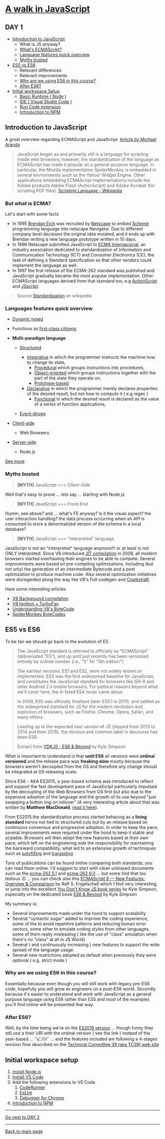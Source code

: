 # [A walk in JavaScript](/README.md)

## DAY 1


- [Introduction to JavaScript](#introduction-to-javascript)
  - What is JS anyway?
  - [What's ECMAScript?](#but-what-is-ecma)
  - [Language features quick overview](#languages-features-quick-overview)
  - [Myths busted](#myths-busted)
- [ES5 vs ES6](#es5-vs-es6)
  - Relevant differences
  - Relevant improvements
  - [Why are we using ES6 in this course?](#why-are-we-using-es6-in-this-course)
  - [After ES6?](#after-es6)
- [Initial workspace Setup](#initial-workspace-setup)
  - [Basic Runtime ( Node )](https://nodejs.org/en/)
  - [IDE ( Visual Studio Code )](https://code.visualstudio.com/)
  - [Run Code extension](#initial-workspace-setup)
  - [Introduction to NPM](https://docs.npmjs.com/about-npm/)

## Introduction to JavaScript

A great overview regarding ECMAScript and JavaScript.
[Article by Michael Aranda](https://www.freecodecamp.org/news/whats-the-difference-between-javascript-and-ecmascript-cba48c73a2b5/)

> JavaScript began as and primarily still is a language for scripting inside web browsers; however, the standardization of the language as ECMAScript has made it popular as a general-purpose language. In particular, the Mozilla implementation SpiderMonkey is embedded in several environments such as the Yahoo! Widget Engine. Other applications embedding ECMAScript implementations include the Adobe products Adobe Flash (ActionScript) and Adobe Acrobat (for scripting PDF files). [Scripting Language - Wikipedia](https://en.wikipedia.org/wiki/Scripting_language)

### But what is ECMA?

Let's start with some facts

- In 1995 [Brendan Eich](https://en.wikipedia.org/wiki/Brendan_Eich) was recruited by [Netscape](https://en.wikipedia.org/wiki/Netscape_Navigator) to embed [Scheme](https://en.wikipedia.org/wiki/Scheme_(programming_language)) programming language into netscape Navigator. Due to different company level decisions the original idea mutated, and it ends up with Brendan writing a new language prototype written in 10 days,
- In 1996 Netscape submitted JavaScript to [ECMA Internacional](https://www.ecma-international.org/memento/index.html), an industry association dedicated to standardization of Information and Communication Technology (ICT) and Consumer Electronics (CE), the task of defining a Standard specification so that other vendors could implement the language as well.
- In 1997 the first release of the ECMA-262 standard was published and JavaScript gradually became the most popular implementation. Other ECMAScript languages derived from that standard too, e.g [ActionScript](https://en.wikipedia.org/wiki/ActionScript) and [JSscript](https://en.wikipedia.org/wiki/JScript).

> Source [Standardization](https://en.wikipedia.org/wiki/JavaScript#Standardization) on wikipedia

### Languages features quick overview

- [Dynamic typed](https://en.wikipedia.org/wiki/Dynamic_typing)
- Functions as [first-class citizens](https://en.wikipedia.org/wiki/First-class_citizen)

- **Multi-paradigm language**
  - [Structured](https://en.wikipedia.org/wiki/Structured_programming)
    - [Imperative](https://en.wikipedia.org/wiki/Imperative_programming) in which the programmer instructs the machine how to change its state,
      - [Procedural](https://en.wikipedia.org/wiki/Procedural_programming) which groups instructions into procedures,
      - [Object-oriented](https://en.wikipedia.org/wiki/Object-oriented_programming) which groups instructions together with the part of the state they operate on,
      - [Prototype-based](https://en.wikipedia.org/wiki/Prototype-based_programming)
    - [Declarative](https://en.wikipedia.org/wiki/Declarative_programming) in which the programmer merely declares properties of the desired result, but not how to compute it ( e.g regex )
      - [Functional](https://en.wikipedia.org/wiki/Functional_programming) in which the desired result is declared as the value of a series of function applications,

  - [Event-driven](https://en.wikipedia.org/wiki/Event-driven_programming)
- [Client-side](https://en.wikipedia.org/wiki/Client-side)
  - Web Browsers
- [Server-side](https://en.wikipedia.org/wiki/Server-side)
  - Node.js

[See more](https://en.wikipedia.org/wiki/JavaScript#Features)

### Myths busted

> **[MYTH]** JavaScript === Client-Side

Well that's easy to prove ... lets say ... starting with Node.js

> **[MYTH]** JavaScript === Front-End

Humm, see above? and ... what's FE anyway? is it the visual aspect? the user interaction handling? the data process occurring when an API is consumed to store a denormalized version of the schema in a local database?

> **[MYTH]** JavaScript === "interpreted" language.

JavaScript is not an "interpreted" language anymore!!! or at least is not ONLY interpreted. Since V8 introduced [JIT compilation](https://en.wikipedia.org/wiki/Just-in-time_compilation) in 2008, all modern browsers started overhauling their engines to be able to compete.
Several improvements were based on pre-compiling optimizations, including (but not only) the generation of an intermediate Bytecode and a post optimization to produce machine code. Also several optimization initiatives were disregarded along the way like V8's Full-codegen and [Crankshaft](https://blog.chromium.org/2010/12/new-crankshaft-for-v8.html).

Here some interesting articles

- [V8 Background compilation](https://v8.dev/blog/background-compilation)
- [V8 Ignition + TurboFan](https://v8.dev/blog/launching-ignition-and-turbofan)
- [Understanding V8's ByteCode](https://medium.com/dailyjs/understanding-v8s-bytecode-317d46c94775)
- [SpiderMonkey ByteCodes](https://developer.mozilla.org/en-US/docs/Mozilla/Projects/SpiderMonkey/Internals/Bytecodes)

## ES5 vs ES6

To be fair we should go back to the evolution of ES.

> The JavaScript standard is referred to officially as "ECMAScript" (abbreviated "ES"), and up until just recently has been versioned entirely by ordinal number (i.e., "5" for "5th edition").
>
> The earliest versions, ES1 and ES2, were not widely known or implemented. ES3 was the first widespread baseline for JavaScript, and constitutes the JavaScript standard for browsers like IE6-8 and older Android 2.x mobile browsers. For political reasons beyond what we'll cover here, the ill-fated ES4 never came about.
>
> In 2009, ES5 was officially finalized (later ES5.1 in 2011), and settled as the widespread standard for JS for the modern revolution and explosion of browsers, such as Firefox, Chrome, Opera, Safari, and many others.
>
> Leading up to the expected next version of JS (slipped from 2013 to 2014 and then 2015), the obvious and common label in discourse has been ES6.
>
> Extract from [YDKJS - ES6 & Beyond](https://github.com/getify/You-Dont-Know-JS/blob/2nd-ed/es%3Anext%20%26%20beyond/ch1.md#versioning) by Kyle Simpson

What is important to understand is that **until ES6** all versions were **ordinal versioned** and the release pace was **freaking slow** mostly because the browsers weren't decoupled from the OS and therefore any change should be integrated at OS releasing scale.

Since ES6 - AKA ES2015, a year-based schema was introduced to reflect and support the fast development pace of JavaScript particularly impulsed by the decoupling of the Web Browsers from OS first but also due to the expansive adoption of the language and the growth of its use beyond "just swapping a button img on rollover" (A very interesting article about that was written by **Matthew MacDonald**, [read it here](https://medium.com/young-coder/how-javascript-grew-up-and-became-a-real-language-17a0b948b77f)).

From ES2015 the standardization process started behaving as a **living standard** hence not tied to structured cuts but by an release based on continuous consensus and progressive adoption.
In order to keep the pace, several improvements were required under the hood to keep it stable and scalable. Browsers will then adopt the new features based at their own pace, which left on the engineering side the responsibility for maintaining the backward compatibility, what led to an extensive growth of techniques such as [polyfilling](https://github.com/getify/You-Dont-Know-JS/blob/2nd-ed/es%3Anext%20%26%20beyond/ch1.md#shimspolyfills) and [transpiling](https://github.com/getify/You-Dont-Know-JS/blob/2nd-ed/es%3Anext%20%26%20beyond/ch1.md#transpiling)

Tons of publications can be found online comparing both standards; you can read them online. I'd suggest to start with clean unbiased documents such as the [ecma-262 5.1](https://www.ecma-international.org/ecma-262/5.1) and [ecma-262 6.0](https://www.ecma-international.org/ecma-262/6.0/) ... but some find that too tedious :D ... you can check also this [ECMAScript 6 — New Features: Overview & Comparison](http://es6-features.org/) by Ralf S. Engelschall which I find very interesting, or jump into the excellent [You Don't Know JS book series](https://github.com/getify/You-Dont-Know-JS/) by Kyle Simpson, especially on the dedicated book [ES6 & Beyond](https://github.com/getify/You-Dont-Know-JS/tree/2nd-ed/es:next%20%26%20beyond) by Kyle Simpson

My summary is:

- Several improvements made under the hood to support scalability
- Several "syntactic sugar" added to improve the coding experience, some of the to avoid repetitive patterns and reducing human error vectors, some other to emulate coding styles from other languages, some of them really misleading ( like the use of "class" emulation when there's no "class" at all in JS World)
- Several ( and continuously increasing ) new features to support the wide spread of the language usage.
- Several new restrictions adopted as default when previously they were optional ( e.g. strict mode )

### Why are we using ES6 in this course?

Essentially because even though you will still work with legacy pre-ES6 code, hopefully you will grow as engineers on a post-ES6 world. Secondly because it's easier to understand and work with JavaScript as a general purpose language using ES6 rather than ES5 and most of the examples you'll find online will be presented that way.

### After ES6?

Well, by the time being we're on the [ES2019 version](https://www.ecma-international.org/ecma-262/10.0/) ... though funny they still use a their URI with the ordinal version ( see the link ) instead of the year-based ... ¯\\_(ツ)_/¯ ... and the features included are following a 4-stages revision flow described on the [Technical Committee 39 (aka TC39) web site](https://tc39.es/process-document/)

## Initial workspace setup

1. [Install Node.js](https://nodejs.org/en/)
2. [Install VS Code](https://code.visualstudio.com/)
3. Add the following extensions to VS Code
   1. [CodeRunner](https://marketplace.visualstudio.com/items?itemName=formulahendry.code-runner)
   2. [EsLint](https://marketplace.visualstudio.com/items?itemName=dbaeumer.vscode-eslint)
   3. [Debugger for Chrome](https://marketplace.visualstudio.com/items?itemName=msjsdiag.debugger-for-chrome)
4. [Introduction to NPM](https://docs.npmjs.com/about-npm/)


***
[Go next to DAY 2](/day_02.md)
***
[Back to main page](readme.md#day-1)